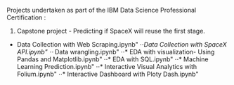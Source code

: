  Projects undertaken as part of the IBM Data Science Professional Certification :
1. Capstone project - Predicting if SpaceX  will reuse the first stage.
*	Data Collection with Web Scraping.ipynb"
⋅⋅*Data Collection with SpaceX API.ipynb"
⋅⋅* Data wrangling.ipynb"
⋅⋅* EDA with visualization- Using Pandas and Matplotlib.ipynb"
⋅⋅* EDA with SQL.ipynb"
⋅⋅* Machine Learning Prediction.ipynb"
⋅⋅* Interactive Visual Analytics with Folium.ipynb"
⋅⋅* Interactive Dashboard with Ploty Dash.ipynb"

